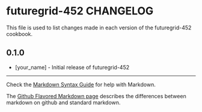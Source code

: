 futuregrid-452 CHANGELOG
========================

This file is used to list changes made in each version of the futuregrid-452 cookbook.

0.1.0
-----
- [your_name] - Initial release of futuregrid-452

- - -
Check the [Markdown Syntax Guide](http://daringfireball.net/projects/markdown/syntax) for help with Markdown.

The [Github Flavored Markdown page](http://github.github.com/github-flavored-markdown/) describes the differences between markdown on github and standard markdown.
